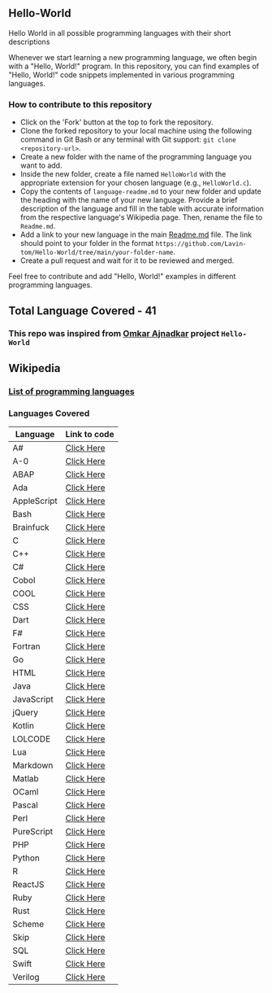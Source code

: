 ## Hello-World
Hello World in all possible programming languages with their short descriptions

Whenever we start learning a new programming language, we often begin with a "Hello, World!" program. In this repository, you can find examples of "Hello, World!" code snippets implemented in various programming languages.

### How to contribute to this repository

- Click on the 'Fork' button at the top to fork the repository.
- Clone the forked repository to your local machine using the following command in Git Bash or any terminal with Git support: `git clone <repository-url>`.
- Create a new folder with the name of the programming language you want to add.
- Inside the new folder, create a file named `HelloWorld` with the appropriate extension for your chosen language (e.g., `HelloWorld.c`).
- Copy the contents of `language-readme.md` to your new folder and update the heading with the name of your new language. Provide a brief description of the language and fill in the table with accurate information from the respective language's Wikipedia page. Then, rename the file to `Readme.md`.
- Add a link to your new language in the main [Readme.md](https://github.com/Lavin-tom/Hello-World/blob/main/Readme.md) file. The link should point to your folder in the format `https://github.com/Lavin-tom/Hello-World/tree/main/your-folder-name`.
- Create a pull request and wait for it to be reviewed and merged.

Feel free to contribute and add "Hello, World!" examples in different programming languages.

## Total Language Covered - 41
### This repo was inspired from [Omkar Ajnadkar](https://github.com/blackbird71SR/Hello-World) project `Hello-World`

## Wikipedia 
### [List of programming languages](https://en.wikipedia.org/wiki/List_of_programming_languages)

### Languages Covered
|Language|Link to code|
|-|-|
|A#|[Click Here](https://github.com/Lavin-tom/Hello-World/tree/main/A#)|
|A-0|[Click Here](https://github.com/Lavin-tom/Hello-World/tree/main/A-0)|
|ABAP|[Click Here](https://github.com/Lavin-tom/Hello-World/tree/main/ABAP)|
|Ada|[Click Here](https://github.com/Lavin-tom/Hello-World/tree/main/Ada)|
|AppleScript|[Click Here](https://github.com/Lavin-tom/Hello-World/tree/main/AppleScript)|
|Bash|[Click Here](https://github.com/Lavin-tom/Hello-World/tree/main/Bash)|
|Brainfuck|[Click Here](https://github.com/Lavin-tom/Hello-World/tree/main/Brainfuck)|
|C|[Click Here](https://github.com/Lavin-tom/Hello-World/tree/main/C)|
|C++|[Click Here](https://github.com/Lavin-tom/Hello-World/tree/main/C++)|
|C#|[Click Here](https://github.com/Lavin-tom/Hello-World/tree/main/C#)|
|Cobol|[Click Here](https://github.com/Lavin-tom/Hello-World/tree/main/Cobol)|
|COOL|[Click Here](https://github.com/Lavin-tom/Hello-World/tree/main/COOL)|
|CSS|[Click Here](https://github.com/Lavin-tom/Hello-World/tree/main/CSS)|
|Dart|[Click Here](https://github.com/Lavin-tom/Hello-World/tree/main/Dart)|
|F#|[Click Here](https://github.com/Lavin-tom/Hello-World/tree/main/F#)|
|Fortran|[Click Here](https://github.com/Lavin-tom/Hello-World/tree/main/Fortran)|
|Go|[Click Here](https://github.com/Lavin-tom/Hello-World/tree/main/Go)|
|HTML|[Click Here](https://github.com/Lavin-tom/Hello-World/tree/main/HTML)|
|Java|[Click Here](https://github.com/Lavin-tom/Hello-World/tree/main/Java)|
|JavaScript|[Click Here](https://github.com/Lavin-tom/Hello-World/tree/main/JavaScript)|
|jQuery|[Click Here](https://github.com/Lavin-tom/Hello-World/tree/main/jQuery)|
|Kotlin|[Click Here](https://github.com/Lavin-tom/Hello-World/tree/main/Kotlin)|
|LOLCODE|[Click Here](https://github.com/Lavin-tom/Hello-World/tree/main/LOLCODE)|
|Lua|[Click Here](https://github.com/Lavin-tom/Hello-World/tree/main/Lua)|
|Markdown|[Click Here](https://github.com/Lavin-tom/Hello-World/tree/main/Markdown)|
|Matlab|[Click Here](https://github.com/Lavin-tom/Hello-World/tree/main/Matlab)|
|OCaml|[Click Here](https://github.com/Lavin-tom/Hello-World/tree/main/OCaml)|
|Pascal|[Click Here](https://github.com/Lavin-tom/Hello-World/tree/main/Pascal)|
|Perl|[Click Here](https://github.com/Lavin-tom/Hello-World/tree/main/Perl)|
|PureScript|[Click Here](https://github.com/Lavin-tom/Hello-World/tree/main/PureScript)|
|PHP|[Click Here](https://github.com/Lavin-tom/Hello-World/tree/main/PHP)|
|Python|[Click Here](https://github.com/Lavin-tom/Hello-World/tree/main/Python)|
|R|[Click Here](https://github.com/Lavin-tom/Hello-World/tree/main/R)|
|ReactJS|[Click Here](https://github.com/Lavin-tom/Hello-World/tree/main/ReactJS)|
|Ruby|[Click Here](https://github.com/Lavin-tom/Hello-World/tree/main/Ruby)|
|Rust|[Click Here](https://github.com/Lavin-tom/Hello-World/tree/main/Rust)|
|Scheme|[Click Here](https://github.com/Lavin-tom/Hello-World/tree/main/Scheme)|
|Skip|[Click Here](https://github.com/Lavin-tom/Hello-World/tree/main/Skip)|
|SQL|[Click Here](https://github.com/Lavin-tom/Hello-World/tree/main/SQL)|
|Swift|[Click Here](https://github.com/Lavin-tom/Hello-World/tree/main/Swift)|
|Verilog|[Click Here](https://github.com/Lavin-tom/Hello-World/tree/main/Verilog)|